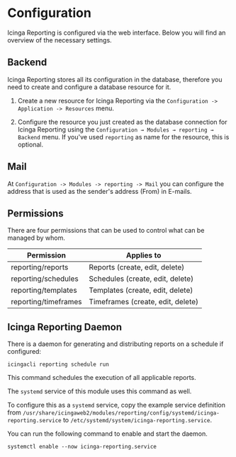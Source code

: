 # Configuration

Icinga Reporting is configured via the web interface. Below you will find an overview of the necessary settings.

## Backend

Icinga Reporting stores all its configuration in the database, therefore you need to create and configure a database
resource for it.

1. Create a new resource for Icinga Reporting via the `Configuration -> Application -> Resources` menu.

2. Configure the resource you just created as the database connection for Icinga Reporting using the
   `Configuration → Modules → reporting → Backend` menu. If you've used `reporting`
   as name for the resource, this is optional.

## Mail

At `Configuration -> Modules -> reporting -> Mail` you can configure the address
that is used as the sender's address (From) in E-mails.

## Permissions

There are four permissions that can be used to control what can be managed by whom.

| Permission           | Applies to                        |
|----------------------|-----------------------------------|
| reporting/reports    | Reports (create, edit, delete)    |
| reporting/schedules  | Schedules (create, edit, delete)  |
| reporting/templates  | Templates (create, edit, delete)  |
| reporting/timeframes | Timeframes (create, edit, delete) |

## Icinga Reporting Daemon

There is a daemon for generating and distributing reports on a schedule if configured:

```
icingacli reporting schedule run
```

This command schedules the execution of all applicable reports.

The `systemd` service of this module uses this command as well.

To configure this as a `systemd` service, copy the example service definition from
`/usr/share/icingaweb2/modules/reporting/config/systemd/icinga-reporting.service`
to `/etc/systemd/system/icinga-reporting.service`.

You can run the following command to enable and start the daemon.

```
systemctl enable --now icinga-reporting.service
```
